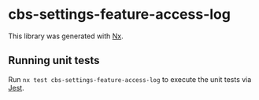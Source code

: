 # cbs-settings-feature-access-log

This library was generated with [Nx](https://nx.dev).

## Running unit tests

Run `nx test cbs-settings-feature-access-log` to execute the unit tests via [Jest](https://jestjs.io).
